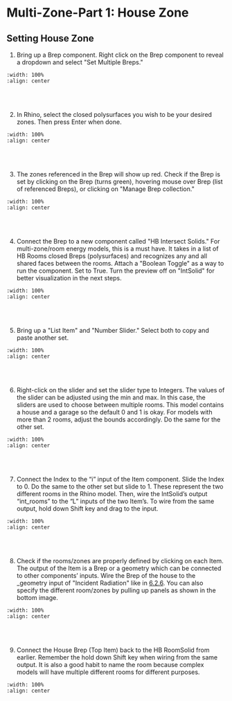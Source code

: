 # Multi-Zone-Part 1: House Zone

## Setting House Zone
1. Bring up a Brep component. Right click on the Brep component to reveal a dropdown and select "Set Multiple Breps."
```{image} ../_static/multizone/multizone2_1.png
:width: 100%
:align: center
```
<br/><br/>

2. In Rhino, select the closed polysurfaces you wish to be your desired zones. Then press Enter when done.
```{image} ../_static/multizone/multizone2_2.png
:width: 100%
:align: center
```
<br/><br/>

3. The zones referenced in the Brep will show up red. Check if the Brep is set by clicking on the Brep (turns green), hovering mouse over Brep (list of referenced Breps), or clicking on "Manage Brep collection."
```{image} ../_static/multizone/multizone2_3.2.png
:width: 100%
:align: center
```
<br/><br/>

4. Connect the Brep to a new component called "HB Intersect Solids." For multi-zone/room energy models, this is a must have. It takes in a list of HB Rooms closed Breps (polysurfaces) and recognizes any and all shared faces between the rooms. Attach a "Boolean Toggle" as a way to run the component. Set to True. Turn the preview off on "IntSolid" for better visualization in the next steps.
```{image} ../_static/multizone/multizone2_4.png
:width: 100%
:align: center
```
<br/><br/>

5. Bring up a "List Item" and "Number Slider." Select both to copy and paste another set. 
```{image} ../_static/multizone/multizone2_5.png
:width: 100%
:align: center
```
<br/><br/>

6. Right-click on the slider and set the slider type to Integers. The values of the slider can be adjusted using the min and max. In this case, the sliders are used to choose between multiple rooms. This model contains a house and a garage so the default 0 and 1 is okay. For models with more than 2 rooms, adjust the bounds accordingly. Do the same for the other set.
```{image} ../_static/multizone/multizone2_5.3.png
:width: 100%
:align: center
```
<br/><br/>

7. Connect the Index to the “i” input of the Item component. Slide the Index to 0. Do the same to the other set but slide to 1. These represent the two different rooms in the Rhino model. Then, wire the IntSolid’s output “int_rooms” to the “L” inputs of the two Item’s. To wire from the same output, hold down Shift key and drag to the input.
```{image} ../_static/multizone/multizone2_6.png
:width: 100%
:align: center
```
<br/><br/>

8. Check if the rooms/zones are properly defined by clicking on each Item. The output of the Item is a Brep or a geometry which can be connected to other components’ inputs. Wire the Brep of the house to the _geometry input of "Incident Radiation" like in [6.2.6](https://cooperunion.github.io/buildingenergymodeling_workshops/docs/05_2_passive_design_p2.html#set-analysis-period-for-summer-design-day). You can also specify the different room/zones by pulling up panels as shown in the bottom image.
```{image} ../_static/multizone/multizone2_7.2.png
:width: 100%
:align: center
```
<br/><br/>

9. Connect the House Brep (Top Item) back to the HB RoomSolid from earlier. Remember the hold down Shift key when wiring from the same output. It is also a good habit to name the room because complex models will have multiple different rooms for different purposes.
```{image} ../_static/multizone/multizone2_8.2.png
:width: 100%
:align: center
```
<br/><br/>
